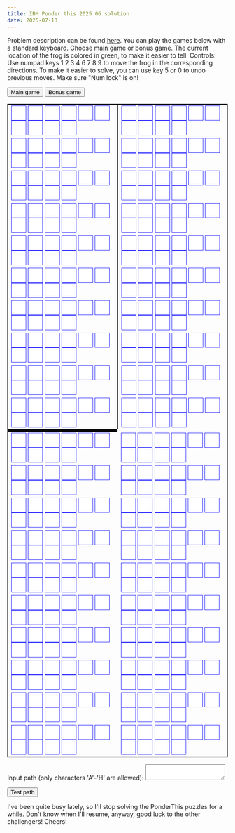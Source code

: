 ```yaml
---
title: IBM Ponder this 2025 06 solution
date: 2025-07-13
---
```

<style>
.keypad{
  border: 1px solid black;
  position: relative;
}
.key {
  border: 1px solid #3333FF;
  color: white;
  padding: 16px;
  text-align: center;
  text-decoration: none;
  display: inline-block;
  font-size: 16px;
  cursor: pointer;
}
.keyOff{
  background-color: #FFFFFF; /* Green */
}
.keyOn{
  background-color: #04AA6D; /* Green */
}
.keyEmpty{
  background-color: #FFFFFF; /* White */
}
.keyVis{
  background-color: #0000FF; /* Blue */
}
.keyForb{
  background-color: #FF0000; /* Red */
}
.keyPlayer{
  background-color: #00FF00; /*Green*/
}
#overlay,#overlay_f {
  position: absolute;
  display: none;
  height: 240px;
  width: 240px;
  background: rgba(238, 228, 218, 0.5);
  z-index: 2;
  cursor: pointer;
}
#winText{
  position: relative;
  top: 70px;
  text-align: center;
  font-size: 60px;
  font-weight: bold;
  line-height: 60px;
  text-align: center;
  color: rgb(180, 120, 120);;
}
#failText{
  position: relative;
  top: 70px;
  text-align: center;
  font-size: 60px;
  font-weight: bold;
  line-height: 60px;
  color: rgb(220, 30, 30);;
}
</style>
<p>
Problem description can be found <a href="https://research.ibm.com/haifa/ponderthis/solutions/June2025.html">here</a>.
You can play the games below with a standard keyboard.
Choose main game or bonus game.
The current location of the frog is colored in green, to make it easier to tell.
Controls: 
  Use numpad keys 1 2 3 4 6 7 8 9 to move the frog in the corresponding directions.
  To make it easier to solve, you can use key 5 or 0 to undo previous moves.
  Make sure "Num lock" is on!
</p>
<button id="game1" onclick="init1()">Main game</button>
<button id="game2" onclick="init2()">Bonus game</button>
<div>
<p id="whiteCount">
</p>
<p id="solution">
</p>
<p id="colorBefore">
</p>
</div>
<table class="keypad" id="game1">
<div id="overlay" onclick="olOff()"><div id="winText">You won!</div></div>
    <tr>
      <td style="border-right: solid 2px #000;">
      <button class="key keyEmpty" id="key0_0"></button>
      <button class="key keyEmpty" id="key0_1"></button>
      <button class="key keyEmpty" id="key0_2"></button>
      <button class="key keyEmpty" id="key0_3"></button>
      <button class="key keyEmpty" id="key0_4"></button>
      <button class="key keyEmpty" id="key0_5"></button>
      <button class="key keyEmpty" id="key0_6"></button>
      <button class="key keyEmpty" id="key0_7"></button>
      <button class="key keyEmpty" id="key0_8"></button>
      <button class="key keyEmpty" id="key0_9"></button>
	  </td>
	  <td>
      <button class="key keyEmpty" id="key0_10"></button>
      <button class="key keyEmpty" id="key0_11"></button>
      <button class="key keyEmpty" id="key0_12"></button>
      <button class="key keyEmpty" id="key0_13"></button>
      <button class="key keyEmpty" id="key0_14"></button>
      <button class="key keyEmpty" id="key0_15"></button>
      <button class="key keyEmpty" id="key0_16"></button>
      <button class="key keyEmpty" id="key0_17"></button>
      <button class="key keyEmpty" id="key0_18"></button>
      <button class="key keyEmpty" id="key0_19"></button>
      </td>
    </tr>
    <tr>
      <td style="border-right: solid 2px #000;">
      <button class="key keyEmpty" id="key1_0"></button>
      <button class="key keyEmpty" id="key1_1"></button>
      <button class="key keyEmpty" id="key1_2"></button>
      <button class="key keyEmpty" id="key1_3"></button>
      <button class="key keyEmpty" id="key1_4"></button>
      <button class="key keyEmpty" id="key1_5"></button>
      <button class="key keyEmpty" id="key1_6"></button>
      <button class="key keyEmpty" id="key1_7"></button>
      <button class="key keyEmpty" id="key1_8"></button>
      <button class="key keyEmpty" id="key1_9"></button>
	  </td>
	  <td>
      <button class="key keyEmpty" id="key1_10"></button>
      <button class="key keyEmpty" id="key1_11"></button>
      <button class="key keyEmpty" id="key1_12"></button>
      <button class="key keyEmpty" id="key1_13"></button>
      <button class="key keyEmpty" id="key1_14"></button>
      <button class="key keyEmpty" id="key1_15"></button>
      <button class="key keyEmpty" id="key1_16"></button>
      <button class="key keyEmpty" id="key1_17"></button>
      <button class="key keyEmpty" id="key1_18"></button>
      <button class="key keyEmpty" id="key1_19"></button>
      </td>
    </tr>
    <tr>
      <td style="border-right: solid 2px #000;">
      <button class="key keyEmpty" id="key2_0"></button>
      <button class="key keyEmpty" id="key2_1"></button>
      <button class="key keyEmpty" id="key2_2"></button>
      <button class="key keyEmpty" id="key2_3"></button>
      <button class="key keyEmpty" id="key2_4"></button>
      <button class="key keyEmpty" id="key2_5"></button>
      <button class="key keyEmpty" id="key2_6"></button>
      <button class="key keyEmpty" id="key2_7"></button>
      <button class="key keyEmpty" id="key2_8"></button>
      <button class="key keyEmpty" id="key2_9"></button>
	  </td>
	  <td>
      <button class="key keyEmpty" id="key2_10"></button>
      <button class="key keyEmpty" id="key2_11"></button>
      <button class="key keyEmpty" id="key2_12"></button>
      <button class="key keyEmpty" id="key2_13"></button>
      <button class="key keyEmpty" id="key2_14"></button>
      <button class="key keyEmpty" id="key2_15"></button>
      <button class="key keyEmpty" id="key2_16"></button>
      <button class="key keyEmpty" id="key2_17"></button>
      <button class="key keyEmpty" id="key2_18"></button>
      <button class="key keyEmpty" id="key2_19"></button>
      </td>
    </tr>
    <tr>
      <td style="border-right: solid 2px #000;">
      <button class="key keyEmpty" id="key3_0"></button>
      <button class="key keyEmpty" id="key3_1"></button>
      <button class="key keyEmpty" id="key3_2"></button>
      <button class="key keyEmpty" id="key3_3"></button>
      <button class="key keyEmpty" id="key3_4"></button>
      <button class="key keyEmpty" id="key3_5"></button>
      <button class="key keyEmpty" id="key3_6"></button>
      <button class="key keyEmpty" id="key3_7"></button>
      <button class="key keyEmpty" id="key3_8"></button>
      <button class="key keyEmpty" id="key3_9"></button>
	  </td>
	  <td>
      <button class="key keyEmpty" id="key3_10"></button>
      <button class="key keyEmpty" id="key3_11"></button>
      <button class="key keyEmpty" id="key3_12"></button>
      <button class="key keyEmpty" id="key3_13"></button>
      <button class="key keyEmpty" id="key3_14"></button>
      <button class="key keyEmpty" id="key3_15"></button>
      <button class="key keyEmpty" id="key3_16"></button>
      <button class="key keyEmpty" id="key3_17"></button>
      <button class="key keyEmpty" id="key3_18"></button>
      <button class="key keyEmpty" id="key3_19"></button>
      </td>
    </tr>
    <tr>
      <td style="border-right: solid 2px #000;">
      <button class="key keyEmpty" id="key4_0"></button>
      <button class="key keyEmpty" id="key4_1"></button>
      <button class="key keyEmpty" id="key4_2"></button>
      <button class="key keyEmpty" id="key4_3"></button>
      <button class="key keyEmpty" id="key4_4"></button>
      <button class="key keyEmpty" id="key4_5"></button>
      <button class="key keyEmpty" id="key4_6"></button>
      <button class="key keyEmpty" id="key4_7"></button>
      <button class="key keyEmpty" id="key4_8"></button>
      <button class="key keyEmpty" id="key4_9"></button>
	  </td>
	  <td>
      <button class="key keyEmpty" id="key4_10"></button>
      <button class="key keyEmpty" id="key4_11"></button>
      <button class="key keyEmpty" id="key4_12"></button>
      <button class="key keyEmpty" id="key4_13"></button>
      <button class="key keyEmpty" id="key4_14"></button>
      <button class="key keyEmpty" id="key4_15"></button>
      <button class="key keyEmpty" id="key4_16"></button>
      <button class="key keyEmpty" id="key4_17"></button>
      <button class="key keyEmpty" id="key4_18"></button>
      <button class="key keyEmpty" id="key4_19"></button>
      </td>
    </tr>
    <tr>
      <td style="border-right: solid 2px #000;">
      <button class="key keyEmpty" id="key5_0"></button>
      <button class="key keyEmpty" id="key5_1"></button>
      <button class="key keyEmpty" id="key5_2"></button>
      <button class="key keyEmpty" id="key5_3"></button>
      <button class="key keyEmpty" id="key5_4"></button>
      <button class="key keyEmpty" id="key5_5"></button>
      <button class="key keyEmpty" id="key5_6"></button>
      <button class="key keyEmpty" id="key5_7"></button>
      <button class="key keyEmpty" id="key5_8"></button>
      <button class="key keyEmpty" id="key5_9"></button>
	  </td>
	  <td>
      <button class="key keyEmpty" id="key5_10"></button>
      <button class="key keyEmpty" id="key5_11"></button>
      <button class="key keyEmpty" id="key5_12"></button>
      <button class="key keyEmpty" id="key5_13"></button>
      <button class="key keyEmpty" id="key5_14"></button>
      <button class="key keyEmpty" id="key5_15"></button>
      <button class="key keyEmpty" id="key5_16"></button>
      <button class="key keyEmpty" id="key5_17"></button>
      <button class="key keyEmpty" id="key5_18"></button>
      <button class="key keyEmpty" id="key5_19"></button>
      </td>
    </tr>
    <tr>
      <td style="border-right: solid 2px #000;">
      <button class="key keyEmpty" id="key6_0"></button>
      <button class="key keyEmpty" id="key6_1"></button>
      <button class="key keyEmpty" id="key6_2"></button>
      <button class="key keyEmpty" id="key6_3"></button>
      <button class="key keyEmpty" id="key6_4"></button>
      <button class="key keyEmpty" id="key6_5"></button>
      <button class="key keyEmpty" id="key6_6"></button>
      <button class="key keyEmpty" id="key6_7"></button>
      <button class="key keyEmpty" id="key6_8"></button>
      <button class="key keyEmpty" id="key6_9"></button>
	  </td>
	  <td>
      <button class="key keyEmpty" id="key6_10"></button>
      <button class="key keyEmpty" id="key6_11"></button>
      <button class="key keyEmpty" id="key6_12"></button>
      <button class="key keyEmpty" id="key6_13"></button>
      <button class="key keyEmpty" id="key6_14"></button>
      <button class="key keyEmpty" id="key6_15"></button>
      <button class="key keyEmpty" id="key6_16"></button>
      <button class="key keyEmpty" id="key6_17"></button>
      <button class="key keyEmpty" id="key6_18"></button>
      <button class="key keyEmpty" id="key6_19"></button>
      </td>
    </tr>
    <tr>
      <td style="border-right: solid 2px #000;">
      <button class="key keyEmpty" id="key7_0"></button>
      <button class="key keyEmpty" id="key7_1"></button>
      <button class="key keyEmpty" id="key7_2"></button>
      <button class="key keyEmpty" id="key7_3"></button>
      <button class="key keyEmpty" id="key7_4"></button>
      <button class="key keyEmpty" id="key7_5"></button>
      <button class="key keyEmpty" id="key7_6"></button>
      <button class="key keyEmpty" id="key7_7"></button>
      <button class="key keyEmpty" id="key7_8"></button>
      <button class="key keyEmpty" id="key7_9"></button>
	  </td>
	  <td>
      <button class="key keyEmpty" id="key7_10"></button>
      <button class="key keyEmpty" id="key7_11"></button>
      <button class="key keyEmpty" id="key7_12"></button>
      <button class="key keyEmpty" id="key7_13"></button>
      <button class="key keyEmpty" id="key7_14"></button>
      <button class="key keyEmpty" id="key7_15"></button>
      <button class="key keyEmpty" id="key7_16"></button>
      <button class="key keyEmpty" id="key7_17"></button>
      <button class="key keyEmpty" id="key7_18"></button>
      <button class="key keyEmpty" id="key7_19"></button>
      </td>
    </tr>
    <tr>
      <td style="border-right: solid 2px #000;">
      <button class="key keyEmpty" id="key8_0"></button>
      <button class="key keyEmpty" id="key8_1"></button>
      <button class="key keyEmpty" id="key8_2"></button>
      <button class="key keyEmpty" id="key8_3"></button>
      <button class="key keyEmpty" id="key8_4"></button>
      <button class="key keyEmpty" id="key8_5"></button>
      <button class="key keyEmpty" id="key8_6"></button>
      <button class="key keyEmpty" id="key8_7"></button>
      <button class="key keyEmpty" id="key8_8"></button>
      <button class="key keyEmpty" id="key8_9"></button>
	  </td>
	  <td>
      <button class="key keyEmpty" id="key8_10"></button>
      <button class="key keyEmpty" id="key8_11"></button>
      <button class="key keyEmpty" id="key8_12"></button>
      <button class="key keyEmpty" id="key8_13"></button>
      <button class="key keyEmpty" id="key8_14"></button>
      <button class="key keyEmpty" id="key8_15"></button>
      <button class="key keyEmpty" id="key8_16"></button>
      <button class="key keyEmpty" id="key8_17"></button>
      <button class="key keyEmpty" id="key8_18"></button>
      <button class="key keyEmpty" id="key8_19"></button>
      </td>
    </tr>
    <tr>
      <td style="border-right: solid 2px #000;">
      <button class="key keyEmpty" id="key9_0"></button>
      <button class="key keyEmpty" id="key9_1"></button>
      <button class="key keyEmpty" id="key9_2"></button>
      <button class="key keyEmpty" id="key9_3"></button>
      <button class="key keyEmpty" id="key9_4"></button>
      <button class="key keyEmpty" id="key9_5"></button>
      <button class="key keyEmpty" id="key9_6"></button>
      <button class="key keyEmpty" id="key9_7"></button>
      <button class="key keyEmpty" id="key9_8"></button>
      <button class="key keyEmpty" id="key9_9"></button>
	  </td>
	  <td>
      <button class="key keyEmpty" id="key9_10"></button>
      <button class="key keyEmpty" id="key9_11"></button>
      <button class="key keyEmpty" id="key9_12"></button>
      <button class="key keyEmpty" id="key9_13"></button>
      <button class="key keyEmpty" id="key9_14"></button>
      <button class="key keyEmpty" id="key9_15"></button>
      <button class="key keyEmpty" id="key9_16"></button>
      <button class="key keyEmpty" id="key9_17"></button>
      <button class="key keyEmpty" id="key9_18"></button>
      <button class="key keyEmpty" id="key9_19"></button>
      </td>
    </tr>
	<tr style="background: #000;">
	 <td colspan="1"></td>
	</tr>
    <tr>
      <td>
      <button class="key keyEmpty" id="key10_0"></button>
      <button class="key keyEmpty" id="key10_1"></button>
      <button class="key keyEmpty" id="key10_2"></button>
      <button class="key keyEmpty" id="key10_3"></button>
      <button class="key keyEmpty" id="key10_4"></button>
      <button class="key keyEmpty" id="key10_5"></button>
      <button class="key keyEmpty" id="key10_6"></button>
      <button class="key keyEmpty" id="key10_7"></button>
      <button class="key keyEmpty" id="key10_8"></button>
      <button class="key keyEmpty" id="key10_9"></button>
	  </td>
	  <td>
      <button class="key keyEmpty" id="key10_10"></button>
      <button class="key keyEmpty" id="key10_11"></button>
      <button class="key keyEmpty" id="key10_12"></button>
      <button class="key keyEmpty" id="key10_13"></button>
      <button class="key keyEmpty" id="key10_14"></button>
      <button class="key keyEmpty" id="key10_15"></button>
      <button class="key keyEmpty" id="key10_16"></button>
      <button class="key keyEmpty" id="key10_17"></button>
      <button class="key keyEmpty" id="key10_18"></button>
      <button class="key keyEmpty" id="key10_19"></button>
      </td>
    </tr>
    <tr>
      <td>
      <button class="key keyEmpty" id="key11_0"></button>
      <button class="key keyEmpty" id="key11_1"></button>
      <button class="key keyEmpty" id="key11_2"></button>
      <button class="key keyEmpty" id="key11_3"></button>
      <button class="key keyEmpty" id="key11_4"></button>
      <button class="key keyEmpty" id="key11_5"></button>
      <button class="key keyEmpty" id="key11_6"></button>
      <button class="key keyEmpty" id="key11_7"></button>
      <button class="key keyEmpty" id="key11_8"></button>
      <button class="key keyEmpty" id="key11_9"></button>
	  </td>
	  <td>
      <button class="key keyEmpty" id="key11_10"></button>
      <button class="key keyEmpty" id="key11_11"></button>
      <button class="key keyEmpty" id="key11_12"></button>
      <button class="key keyEmpty" id="key11_13"></button>
      <button class="key keyEmpty" id="key11_14"></button>
      <button class="key keyEmpty" id="key11_15"></button>
      <button class="key keyEmpty" id="key11_16"></button>
      <button class="key keyEmpty" id="key11_17"></button>
      <button class="key keyEmpty" id="key11_18"></button>
      <button class="key keyEmpty" id="key11_19"></button>
      </td>
    </tr>
    <tr>
      <td>
      <button class="key keyEmpty" id="key12_0"></button>
      <button class="key keyEmpty" id="key12_1"></button>
      <button class="key keyEmpty" id="key12_2"></button>
      <button class="key keyEmpty" id="key12_3"></button>
      <button class="key keyEmpty" id="key12_4"></button>
      <button class="key keyEmpty" id="key12_5"></button>
      <button class="key keyEmpty" id="key12_6"></button>
      <button class="key keyEmpty" id="key12_7"></button>
      <button class="key keyEmpty" id="key12_8"></button>
      <button class="key keyEmpty" id="key12_9"></button>
	  </td>
	  <td>
      <button class="key keyEmpty" id="key12_10"></button>
      <button class="key keyEmpty" id="key12_11"></button>
      <button class="key keyEmpty" id="key12_12"></button>
      <button class="key keyEmpty" id="key12_13"></button>
      <button class="key keyEmpty" id="key12_14"></button>
      <button class="key keyEmpty" id="key12_15"></button>
      <button class="key keyEmpty" id="key12_16"></button>
      <button class="key keyEmpty" id="key12_17"></button>
      <button class="key keyEmpty" id="key12_18"></button>
      <button class="key keyEmpty" id="key12_19"></button>
      </td>
    </tr>
    <tr>
      <td>
      <button class="key keyEmpty" id="key13_0"></button>
      <button class="key keyEmpty" id="key13_1"></button>
      <button class="key keyEmpty" id="key13_2"></button>
      <button class="key keyEmpty" id="key13_3"></button>
      <button class="key keyEmpty" id="key13_4"></button>
      <button class="key keyEmpty" id="key13_5"></button>
      <button class="key keyEmpty" id="key13_6"></button>
      <button class="key keyEmpty" id="key13_7"></button>
      <button class="key keyEmpty" id="key13_8"></button>
      <button class="key keyEmpty" id="key13_9"></button>
	  </td>
	  <td>
      <button class="key keyEmpty" id="key13_10"></button>
      <button class="key keyEmpty" id="key13_11"></button>
      <button class="key keyEmpty" id="key13_12"></button>
      <button class="key keyEmpty" id="key13_13"></button>
      <button class="key keyEmpty" id="key13_14"></button>
      <button class="key keyEmpty" id="key13_15"></button>
      <button class="key keyEmpty" id="key13_16"></button>
      <button class="key keyEmpty" id="key13_17"></button>
      <button class="key keyEmpty" id="key13_18"></button>
      <button class="key keyEmpty" id="key13_19"></button>
      </td>
    </tr>
    <tr>
      <td>
      <button class="key keyEmpty" id="key14_0"></button>
      <button class="key keyEmpty" id="key14_1"></button>
      <button class="key keyEmpty" id="key14_2"></button>
      <button class="key keyEmpty" id="key14_3"></button>
      <button class="key keyEmpty" id="key14_4"></button>
      <button class="key keyEmpty" id="key14_5"></button>
      <button class="key keyEmpty" id="key14_6"></button>
      <button class="key keyEmpty" id="key14_7"></button>
      <button class="key keyEmpty" id="key14_8"></button>
      <button class="key keyEmpty" id="key14_9"></button>
	  </td>
	  <td>
      <button class="key keyEmpty" id="key14_10"></button>
      <button class="key keyEmpty" id="key14_11"></button>
      <button class="key keyEmpty" id="key14_12"></button>
      <button class="key keyEmpty" id="key14_13"></button>
      <button class="key keyEmpty" id="key14_14"></button>
      <button class="key keyEmpty" id="key14_15"></button>
      <button class="key keyEmpty" id="key14_16"></button>
      <button class="key keyEmpty" id="key14_17"></button>
      <button class="key keyEmpty" id="key14_18"></button>
      <button class="key keyEmpty" id="key14_19"></button>
      </td>
    </tr>
    <tr>
      <td>
      <button class="key keyEmpty" id="key15_0"></button>
      <button class="key keyEmpty" id="key15_1"></button>
      <button class="key keyEmpty" id="key15_2"></button>
      <button class="key keyEmpty" id="key15_3"></button>
      <button class="key keyEmpty" id="key15_4"></button>
      <button class="key keyEmpty" id="key15_5"></button>
      <button class="key keyEmpty" id="key15_6"></button>
      <button class="key keyEmpty" id="key15_7"></button>
      <button class="key keyEmpty" id="key15_8"></button>
      <button class="key keyEmpty" id="key15_9"></button>
	  </td>
	  <td>
      <button class="key keyEmpty" id="key15_10"></button>
      <button class="key keyEmpty" id="key15_11"></button>
      <button class="key keyEmpty" id="key15_12"></button>
      <button class="key keyEmpty" id="key15_13"></button>
      <button class="key keyEmpty" id="key15_14"></button>
      <button class="key keyEmpty" id="key15_15"></button>
      <button class="key keyEmpty" id="key15_16"></button>
      <button class="key keyEmpty" id="key15_17"></button>
      <button class="key keyEmpty" id="key15_18"></button>
      <button class="key keyEmpty" id="key15_19"></button>
      </td>
    </tr>
    <tr>
      <td>
      <button class="key keyEmpty" id="key16_0"></button>
      <button class="key keyEmpty" id="key16_1"></button>
      <button class="key keyEmpty" id="key16_2"></button>
      <button class="key keyEmpty" id="key16_3"></button>
      <button class="key keyEmpty" id="key16_4"></button>
      <button class="key keyEmpty" id="key16_5"></button>
      <button class="key keyEmpty" id="key16_6"></button>
      <button class="key keyEmpty" id="key16_7"></button>
      <button class="key keyEmpty" id="key16_8"></button>
      <button class="key keyEmpty" id="key16_9"></button>
	  </td>
	  <td>
      <button class="key keyEmpty" id="key16_10"></button>
      <button class="key keyEmpty" id="key16_11"></button>
      <button class="key keyEmpty" id="key16_12"></button>
      <button class="key keyEmpty" id="key16_13"></button>
      <button class="key keyEmpty" id="key16_14"></button>
      <button class="key keyEmpty" id="key16_15"></button>
      <button class="key keyEmpty" id="key16_16"></button>
      <button class="key keyEmpty" id="key16_17"></button>
      <button class="key keyEmpty" id="key16_18"></button>
      <button class="key keyEmpty" id="key16_19"></button>
      </td>
    </tr>
    <tr>
      <td>
      <button class="key keyEmpty" id="key17_0"></button>
      <button class="key keyEmpty" id="key17_1"></button>
      <button class="key keyEmpty" id="key17_2"></button>
      <button class="key keyEmpty" id="key17_3"></button>
      <button class="key keyEmpty" id="key17_4"></button>
      <button class="key keyEmpty" id="key17_5"></button>
      <button class="key keyEmpty" id="key17_6"></button>
      <button class="key keyEmpty" id="key17_7"></button>
      <button class="key keyEmpty" id="key17_8"></button>
      <button class="key keyEmpty" id="key17_9"></button>
	  </td>
	  <td>
      <button class="key keyEmpty" id="key17_10"></button>
      <button class="key keyEmpty" id="key17_11"></button>
      <button class="key keyEmpty" id="key17_12"></button>
      <button class="key keyEmpty" id="key17_13"></button>
      <button class="key keyEmpty" id="key17_14"></button>
      <button class="key keyEmpty" id="key17_15"></button>
      <button class="key keyEmpty" id="key17_16"></button>
      <button class="key keyEmpty" id="key17_17"></button>
      <button class="key keyEmpty" id="key17_18"></button>
      <button class="key keyEmpty" id="key17_19"></button>
      </td>
    </tr>
    <tr>
      <td>
      <button class="key keyEmpty" id="key18_0"></button>
      <button class="key keyEmpty" id="key18_1"></button>
      <button class="key keyEmpty" id="key18_2"></button>
      <button class="key keyEmpty" id="key18_3"></button>
      <button class="key keyEmpty" id="key18_4"></button>
      <button class="key keyEmpty" id="key18_5"></button>
      <button class="key keyEmpty" id="key18_6"></button>
      <button class="key keyEmpty" id="key18_7"></button>
      <button class="key keyEmpty" id="key18_8"></button>
      <button class="key keyEmpty" id="key18_9"></button>
	  </td>
	  <td>
      <button class="key keyEmpty" id="key18_10"></button>
      <button class="key keyEmpty" id="key18_11"></button>
      <button class="key keyEmpty" id="key18_12"></button>
      <button class="key keyEmpty" id="key18_13"></button>
      <button class="key keyEmpty" id="key18_14"></button>
      <button class="key keyEmpty" id="key18_15"></button>
      <button class="key keyEmpty" id="key18_16"></button>
      <button class="key keyEmpty" id="key18_17"></button>
      <button class="key keyEmpty" id="key18_18"></button>
      <button class="key keyEmpty" id="key18_19"></button>
      </td>
    </tr>
    <tr>
      <td>
      <button class="key keyEmpty" id="key19_0"></button>
      <button class="key keyEmpty" id="key19_1"></button>
      <button class="key keyEmpty" id="key19_2"></button>
      <button class="key keyEmpty" id="key19_3"></button>
      <button class="key keyEmpty" id="key19_4"></button>
      <button class="key keyEmpty" id="key19_5"></button>
      <button class="key keyEmpty" id="key19_6"></button>
      <button class="key keyEmpty" id="key19_7"></button>
      <button class="key keyEmpty" id="key19_8"></button>
      <button class="key keyEmpty" id="key19_9"></button>
	  </td>
	  <td>
      <button class="key keyEmpty" id="key19_10"></button>
      <button class="key keyEmpty" id="key19_11"></button>
      <button class="key keyEmpty" id="key19_12"></button>
      <button class="key keyEmpty" id="key19_13"></button>
      <button class="key keyEmpty" id="key19_14"></button>
      <button class="key keyEmpty" id="key19_15"></button>
      <button class="key keyEmpty" id="key19_16"></button>
      <button class="key keyEmpty" id="key19_17"></button>
      <button class="key keyEmpty" id="key19_18"></button>
      <button class="key keyEmpty" id="key19_19"></button>
      </td>
    </tr>
</table>
<div>
<p>
Input path (only characters 'A'-'H' are allowed): <textarea id="pathInput"></textarea>
</p>
<button onclick="runInput()">
Test path
</button>
  <br/>
  <p>
    I've been quite busy lately, so I'll stop solving the PonderThis puzzles for a while. Don't know when I'll resume, anyway, good luck to the other challengers! Cheers!
  </p>
</div>
<script type="text/javascript">
/*Written by Yi Jiang, Aug 2021. All rights reserved.*/
var sidelength=20;//10;
var initx=0,inity=0;//initx=4,inity=4;
var path="";
var x=initx,y=inity;
var colorBefore="";//either R or W, for undo purpose
var whiteCount=sidelength*sidelength-1;
const mp=[['F','G','H'],
['E','X','A'],
['D','C','B']];
const dirmp=[[0,-1],[-1,-1],[-1,0],[-1,1],[0,1],[1,1],[1,0],[1,-1]];
(function() {
    keyNav();
})();
function init1(){
	sidelength=20;
	initx=0,inity=0;
	init();
}
function init2(){
	sidelength=10;
	initx=4,inity=4;
	init();
}
function init(){
	path="";
	document.getElementById("key"+x+"_"+y).classList.remove("keyPlayer");
	x=initx,y=inity;
	colorBefore="";
	whiteCount=sidelength*sidelength-1;
	for(let i=0;i<sidelength;++i){
		for(let j=0;j<sidelength;++j){
			key=document.getElementById("key"+i+"_"+j);
			key.classList.remove("keyForb");
			key.classList.remove("keyVis");
			key.classList.add("keyEmpty");
		}
	}
	document.getElementById("key"+x+"_"+y).classList.add("keyPlayer");
}
	function checkWin(){
		document.getElementById("whiteCount").innerText="Remaining white cells count: "+whiteCount;
		/*if(whiteCount==0)*/ document.getElementById("solution").innerText="Current path: "+path;
		//document.getElementById("colorBefore").innerText=colorBefore;//to comment out
	}
	function move(dx,dy){
		if(x+dx<0||x+dx>=sidelength||y+dy<0||y+dy>=sidelength) return;
		let nxt=document.getElementById("key"+(x+dx)+"_"+(y+dy));
		if(!nxt.classList.contains("keyEmpty")) return;
		if(x+2*dx>=0 && x+2*dx<sidelength && y+2*dy>=0 && y+2*dy<sidelength){
			let n2t=document.getElementById("key"+(x+2*dx)+"_"+(y+2*dy));
			if(n2t.classList.contains("keyVis")) return;
			let cur=document.getElementById("key"+x+"_"+y);
			cur.classList.remove("keyPlayer");
			cur.classList.add("keyVis");
			//console.log(nxt.id);
			nxt.classList.remove("keyEmpty");
			nxt.classList.add("keyPlayer");
			if(n2t.classList.contains("keyForb")) colorBefore+='R';
			else {whiteCount--;colorBefore+='W';}
			n2t.classList.remove("keyEmpty");
			n2t.classList.add("keyForb");
			x=x+dx;
			y=y+dy;
			path+=mp[dx+1][dy+1];
			whiteCount--;
			checkWin();
			return;
		}
		let cur=document.getElementById("key"+x+"_"+y);
		cur.classList.remove("keyPlayer");
		cur.classList.add("keyVis");
		nxt.classList.remove("keyEmpty");
		nxt.classList.add("keyPlayer");
		x=x+dx;
		y=y+dy;
		path+=mp[dx+1][dy+1];
		whiteCount--;
		checkWin();
	}
	function undo(){
		if(path.length==0) return;
		let dir=dirmp[path.charCodeAt(path.length-1)-"A".charCodeAt(0)];
		if(x-dir[0]>-1&&x-dir[0]<sidelength&&y-dir[1]>-1&&y-dir[1]<sidelength){
			let red=document.getElementById("key"+(x-dir[0])+"_"+(y-dir[1]));
			if(colorBefore[colorBefore.length-1]=='W'){
				red.classList.remove("keyForb");
				red.classList.add("keyEmpty");
				whiteCount++;
			}
			colorBefore=colorBefore.slice(0,-1);
		}
		let cur=document.getElementById("key"+x+"_"+y);
		cur.classList.remove("keyPlayer");
		cur.classList.add("keyEmpty");
		x+=dir[0];
		y+=dir[1];
		cur=document.getElementById("key"+x+"_"+y);
		cur.classList.remove("keyVis");
		cur.classList.add("keyPlayer");
		path=path.slice(0,-1);
		whiteCount++;
		//checkWin();//to comment out
	}
	function runInput(){
		init();
		let inputPath=document.getElementById('pathInput').value;
		for(let i=0;i<inputPath.length;++i){
			let num=inputPath.charCodeAt(i)-"A".charCodeAt(0);
			if(num<0||num>7){
				document.getElementById("solution").innerText="Current path: Wrong characters in input!!! Only 'A' to 'H' are allowed!";
				return;
			}
			move(-dirmp[num][0],-dirmp[num][1]);
		}
	}
function keyNav(){
	let start=document.getElementById("key"+x+"_"+y);
	start.classList.remove("keyEmpty");
	start.classList.add("keyPlayer");
    var holdingOverrideKey=false;
    var KeyEvent={DOM_VK_NUMPAD0:96,DOM_VK_NUMPAD1:97,DOM_VK_NUMPAD2:98,DOM_VK_NUMPAD3:99,DOM_VK_NUMPAD4:100,DOM_VK_NUMPAD5:101,DOM_VK_NUMPAD6:102,DOM_VK_NUMPAD7:103,DOM_VK_NUMPAD8:104,DOM_VK_NUMPAD9:105}
    function cancelEvent(a){
        a=a?a:window.event;
        if(a.stopPropagation){
            a.stopPropagation()}
        if(a.preventDefault){
            a.preventDefault()}
        a.cancelBubble=true;
        a.cancel=true;
        a.returnValue=false;
        return false
    }
    document.onkeydown=function(b){
        b = b || window.event;
        var target = b.target || b.srcElement;
        var targetTagName = (target.nodeType == 1) ? target.nodeName.toUpperCase() : "";
        if(!/INPUT|SELECT|TEXTAREA/.test(targetTagName)){
            if(b.altKey||b.ctrlKey||b.metaKey){
                holdingOverrideKey=true;return}
            var a=(window.event)?b.keyCode:b.which;
            switch(a){
                case KeyEvent.DOM_VK_NUMPAD1:move(1,-1);cancelEvent(b);break;
                case KeyEvent.DOM_VK_NUMPAD2:move(1,0);cancelEvent(b);break;
                case KeyEvent.DOM_VK_NUMPAD3:move(1,1);cancelEvent(b);break;
				case KeyEvent.DOM_VK_NUMPAD4:move(0,-1);cancelEvent(b);break;
				case KeyEvent.DOM_VK_NUMPAD0:case KeyEvent.DOM_VK_NUMPAD5:undo();break;
                case KeyEvent.DOM_VK_NUMPAD6:move(0,1);cancelEvent(b);break;
                case KeyEvent.DOM_VK_NUMPAD7:move(-1,-1);cancelEvent(b);break;
                case KeyEvent.DOM_VK_NUMPAD8:move(-1,0);cancelEvent(b);break;
                case KeyEvent.DOM_VK_NUMPAD9:move(-1,1);cancelEvent(b);break;
            }
        }
    }
    document.onkeyup=function(a){holdingOverrideKey=false;};
}
</script>
